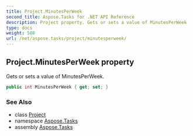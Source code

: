 ```yaml
---
title: Project.MinutesPerWeek
second_title: Aspose.Tasks for .NET API Reference
description: Project property. Gets or sets a value of MinutesPerWeek
type: docs
weight: 580
url: /net/aspose.tasks/project/minutesperweek/
---
```

## Project.MinutesPerWeek property

Gets or sets a value of MinutesPerWeek.

```csharp
public int MinutesPerWeek { get; set; }
```

### See Also

* class [Project](../)
* namespace [Aspose.Tasks](../../project/)
* assembly [Aspose.Tasks](../../../)


